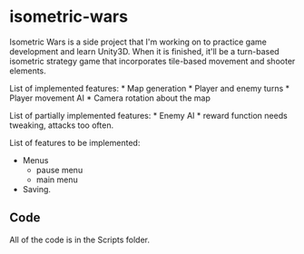 # isometric-wars

  Isometric Wars is a side project that I'm working on to practice game development and learn Unity3D. When it is finished, it'll be a turn-based isometric strategy game that incorporates tile-based movement and shooter elements. 
  
  List of implemented features:
    * Map generation
    * Player and enemy turns
    * Player movement AI
    * Camera rotation about the map
    
    
  List of partially implemented features:
    * Enemy AI
      * reward function needs tweaking, attacks too often.

  List of features to be implemented:
   * Menus
     * pause menu
     * main menu
   * Saving.
    

## Code

All of the code is in the Scripts folder.

